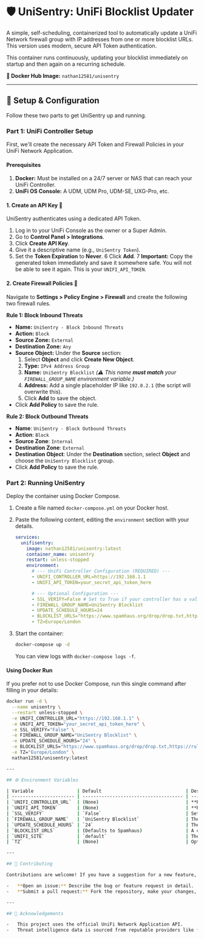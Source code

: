 # 🛡️ UniSentry: UniFi Blocklist Updater

A simple, self-scheduling, containerized tool to automatically update a UniFi Network firewall group with IP addresses from one or more blocklist URLs. This version uses modern, secure API Token authentication.

This container runs continuously, updating your blocklist immediately on startup and then again on a recurring schedule.

**🐳 Docker Hub Image:** `nathan12581/unisentry`

---

## 🚀 Setup & Configuration

Follow these two parts to get UniSentry up and running.

### Part 1: UniFi Controller Setup

First, we'll create the necessary API Token and Firewall Policies in your UniFi Network Application.

#### Prerequisites
1.  **Docker:** Must be installed on a 24/7 server or NAS that can reach your UniFi Controller.
2.  **UniFi OS Console:** A UDM, UDM Pro, UDM-SE, UXG-Pro, etc.

#### 1. Create an API Key 🔑
UniSentry authenticates using a dedicated API Token.

1.  Log in to your UniFi Console as the owner or a Super Admin.
2.  Go to **Control Panel > Integrations**.
3.  Click **Create API Key**.
4.  Give it a descriptive name (e.g., `UniSentry Token`).
5.  Set the **Token Expiration** to **Never**.
6  Click **Add**.
7  **Important:** Copy the generated token immediately and save it somewhere safe. You will not be able to see it again. This is your `UNIFI_API_TOKEN`.

#### 2. Create Firewall Policies 🚦
Navigate to **Settings > Policy Engine > Firewall** and create the following two firewall rules.

**Rule 1: Block Inbound Threats**
-   **Name:** `UniSentry - Block Inbound Threats`
-   **Action:** `Block`
-   **Source Zone:** `External`
-   **Destination Zone:** `Any`
-   **Source Object:** Under the **Source** section:
    1.  Select **Object** and click **Create New Object**.
    2.  **Type:** `IPv4 Address Group`
    3.  **Name:** `UniSentry Blocklist`  *(⚠️ This name **must match** your `FIREWALL_GROUP_NAME` environment variable.)*
    4.  **Address:** Add a single placeholder IP like `192.0.2.1` (the script will overwrite this).
    5.  Click **Add** to save the object.
-   Click **Add Policy** to save the rule.

**Rule 2: Block Outbound Threats**
-   **Name**: `UniSentry - Block Outbound Threats`
-   **Action**: `Block`
-   **Source Zone**: `Internal`
-   **Destination Zone**: `External`
-   **Destination Object**: Under the **Destination** section, select **Object** and choose the `UniSentry Blocklist` group.
-   Click **Add Policy** to save the rule.

### Part 2: Running UniSentry

Deploy the container using Docker Compose.

1.  Create a file named `docker-compose.yml` on your Docker host.
2.  Paste the following content, editing the `environment` section with your details.

    ```yaml
    services:
      unifisentry:
        image: nathan12581/unisentry:latest
        container_name: unisentry
        restart: unless-stopped
        environment:
          # --- UniFi Controller Configuration (REQUIRED) ---
          - UNIFI_CONTROLLER_URL=https://192.168.1.1
          - UNIFI_API_TOKEN=your_secret_api_token_here

          # --- Optional Configuration ---
          - SSL_VERIFY=False # Set to True if your controller has a valid SSL certificate
          - FIREWALL_GROUP_NAME=UniSentry Blocklist
          - UPDATE_SCHEDULE_HOURS=24
          - BLOCKLIST_URLS="https://www.spamhaus.org/drop/drop.txt,https://rules.emergingthreats.net/fwrules/emerging-Block-IPs.txt"
          - TZ=Europe/London
    ```
3.  Start the container:
    ```bash
    docker-compose up -d
    ```
    You can view logs with `docker-compose logs -f`.

#### Using Docker Run
If you prefer not to use Docker Compose, run this single command after filling in your details:
```bash
docker run -d \
  --name unisentry \
  --restart unless-stopped \
  -e UNIFI_CONTROLLER_URL="https://192.168.1.1" \
  -e UNIFI_API_TOKEN="your_secret_api_token_here" \
  -e SSL_VERIFY="False" \
  -e FIREWALL_GROUP_NAME="UniSentry Blocklist" \
  -e UPDATE_SCHEDULE_HOURS="24" \
  -e BLOCKLIST_URLS="https://www.spamhaus.org/drop/drop.txt,https://rules.emergingthreats.net/fwrules/emerging-Block-IPs.txt" \
  -e TZ="Europe/London" \
  nathan12581/unisentry:latest

---

## ⚙️ Environment Variables

| Variable                | Default                               | Description                                                                                             |
| ----------------------- | ------------------------------------- | ------------------------------------------------------------------------------------------------------- |
| `UNIFI_CONTROLLER_URL`  | (None)                                | **Required.** Full base URL to your UniFi Controller (e.g., `https://192.168.1.1`).                      |
| `UNIFI_API_TOKEN`       | (None)                                | **Required.** The API token you generated in the UniFi settings.                                          |
| `SSL_VERIFY`            | `False`                               | Set to `True` if your controller uses a valid, trusted SSL certificate.                                   |
| `FIREWALL_GROUP_NAME`   | `UniSentry Blocklist`                 | The name of the firewall group to create/update. Must match the name used in your firewall rules.       |
| `UPDATE_SCHEDULE_HOURS` | `24`                                  | The interval, in hours, between update checks.                                                          |
| `BLOCKLIST_URLS`        | (Defaults to Spamhaus)                | A comma-separated list of URLs pointing to text files containing IP addresses.                          |
| `UNIFI_SITE`            | `default`                             | The UniFi site to modify. `default` is correct for most setups.                                         |
| `TZ`                    | (None)                                | Optional, but recommended. Set your timezone (e.g., `America/New_York`) for correct log timestamps. |

---

## 🤝 Contributing

Contributions are welcome! If you have a suggestion for a new feature, find a bug, or want to improve the code, please feel free to:

-   **Open an issue:** Describe the bug or feature request in detail.
-   **Submit a pull request:** Fork the repository, make your changes, and submit a pull request for review.

---

## 🙏 Acknowledgements

-   This project uses the official UniFi Network Application API.
-   Threat intelligence data is sourced from reputable providers like **Spamhaus** and **Emerging Threats**. Please respect their terms of service.
